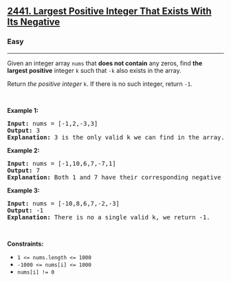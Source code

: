 <h2><a href="https://leetcode.com/problems/largest-positive-integer-that-exists-with-its-negative/">2441. Largest Positive Integer That Exists With Its Negative</a></h2><h3>Easy</h3><hr><div style="user-select: auto;"><p style="user-select: auto;">Given an integer array <code style="user-select: auto;">nums</code> that <strong style="user-select: auto;">does not contain</strong> any zeros, find <strong style="user-select: auto;">the largest positive</strong> integer <code style="user-select: auto;">k</code> such that <code style="user-select: auto;">-k</code> also exists in the array.</p>

<p style="user-select: auto;">Return <em style="user-select: auto;">the positive integer </em><code style="user-select: auto;">k</code>. If there is no such integer, return <code style="user-select: auto;">-1</code>.</p>

<p style="user-select: auto;">&nbsp;</p>
<p style="user-select: auto;"><strong class="example" style="user-select: auto;">Example 1:</strong></p>

<pre style="user-select: auto;"><strong style="user-select: auto;">Input:</strong> nums = [-1,2,-3,3]
<strong style="user-select: auto;">Output:</strong> 3
<strong style="user-select: auto;">Explanation:</strong> 3 is the only valid k we can find in the array.
</pre>

<p style="user-select: auto;"><strong class="example" style="user-select: auto;">Example 2:</strong></p>

<pre style="user-select: auto;"><strong style="user-select: auto;">Input:</strong> nums = [-1,10,6,7,-7,1]
<strong style="user-select: auto;">Output:</strong> 7
<strong style="user-select: auto;">Explanation:</strong> Both 1 and 7 have their corresponding negative values in the array. 7 has a larger value.
</pre>

<p style="user-select: auto;"><strong class="example" style="user-select: auto;">Example 3:</strong></p>

<pre style="user-select: auto;"><strong style="user-select: auto;">Input:</strong> nums = [-10,8,6,7,-2,-3]
<strong style="user-select: auto;">Output:</strong> -1
<strong style="user-select: auto;">Explanation:</strong> There is no a single valid k, we return -1.
</pre>

<p style="user-select: auto;">&nbsp;</p>
<p style="user-select: auto;"><strong style="user-select: auto;">Constraints:</strong></p>

<ul style="user-select: auto;">
	<li style="user-select: auto;"><code style="user-select: auto;">1 &lt;= nums.length &lt;= 1000</code></li>
	<li style="user-select: auto;"><code style="user-select: auto;">-1000 &lt;= nums[i] &lt;= 1000</code></li>
	<li style="user-select: auto;"><code style="user-select: auto;">nums[i] != 0</code></li>
</ul>
</div>
